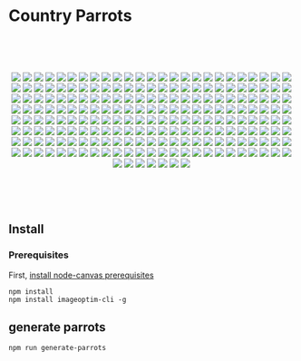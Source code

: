 Country Parrots
================
<p>
  <img height="50" src="data:image/png;base64,iVBORw0KGgoAAAANSUhEUgAAAAEAAAABCAQAAAC1HAwCAAAAC0lEQVR4nGNiYAAAAAkAAxkR2eQAAAAASUVORK5CYII=">
</p>
<p align="center">
  <img src="https://raw.githubusercontent.com/reimertz/countryparrots/master/parrots/afghanistan-parrot.gif">
<img src="https://raw.githubusercontent.com/reimertz/countryparrots/master/parrots/albania-parrot.gif">
<img src="https://raw.githubusercontent.com/reimertz/countryparrots/master/parrots/algeria-parrot.gif">
<img src="https://raw.githubusercontent.com/reimertz/countryparrots/master/parrots/andorra-parrot.gif">
<img src="https://raw.githubusercontent.com/reimertz/countryparrots/master/parrots/angola-parrot.gif">
<img src="https://raw.githubusercontent.com/reimertz/countryparrots/master/parrots/antigua-and-barbuda-parrot.gif">
<img src="https://raw.githubusercontent.com/reimertz/countryparrots/master/parrots/argentina-parrot.gif">
<img src="https://raw.githubusercontent.com/reimertz/countryparrots/master/parrots/armenia-parrot.gif">
<img src="https://raw.githubusercontent.com/reimertz/countryparrots/master/parrots/australia-parrot.gif">
<img src="https://raw.githubusercontent.com/reimertz/countryparrots/master/parrots/austria-parrot.gif">
<img src="https://raw.githubusercontent.com/reimertz/countryparrots/master/parrots/azerbaijan-parrot.gif">
<img src="https://raw.githubusercontent.com/reimertz/countryparrots/master/parrots/the-bahamas-parrot.gif">
<img src="https://raw.githubusercontent.com/reimertz/countryparrots/master/parrots/bahrain-parrot.gif">
<img src="https://raw.githubusercontent.com/reimertz/countryparrots/master/parrots/bangladesh-parrot.gif">
<img src="https://raw.githubusercontent.com/reimertz/countryparrots/master/parrots/barbados-parrot.gif">
<img src="https://raw.githubusercontent.com/reimertz/countryparrots/master/parrots/belarus-parrot.gif">
<img src="https://raw.githubusercontent.com/reimertz/countryparrots/master/parrots/belgium-parrot.gif">
<img src="https://raw.githubusercontent.com/reimertz/countryparrots/master/parrots/belize-parrot.gif">
<img src="https://raw.githubusercontent.com/reimertz/countryparrots/master/parrots/benin-parrot.gif">
<img src="https://raw.githubusercontent.com/reimertz/countryparrots/master/parrots/bhutan-parrot.gif">
<img src="https://raw.githubusercontent.com/reimertz/countryparrots/master/parrots/bolivia-parrot.gif">
<img src="https://raw.githubusercontent.com/reimertz/countryparrots/master/parrots/bosnia-and-herzegovina-parrot.gif">
<img src="https://raw.githubusercontent.com/reimertz/countryparrots/master/parrots/botswana-parrot.gif">
<img src="https://raw.githubusercontent.com/reimertz/countryparrots/master/parrots/brazil-parrot.gif">
<img src="https://raw.githubusercontent.com/reimertz/countryparrots/master/parrots/brunei-parrot.gif">
<img src="https://raw.githubusercontent.com/reimertz/countryparrots/master/parrots/bulgaria-parrot.gif">
<img src="https://raw.githubusercontent.com/reimertz/countryparrots/master/parrots/burkina-faso-parrot.gif">
<img src="https://raw.githubusercontent.com/reimertz/countryparrots/master/parrots/burundi-parrot.gif">
<img src="https://raw.githubusercontent.com/reimertz/countryparrots/master/parrots/cambodia-parrot.gif">
<img src="https://raw.githubusercontent.com/reimertz/countryparrots/master/parrots/cameroon-parrot.gif">
<img src="https://raw.githubusercontent.com/reimertz/countryparrots/master/parrots/canada-parrot.gif">
<img src="https://raw.githubusercontent.com/reimertz/countryparrots/master/parrots/cape-verde-parrot.gif">
<img src="https://raw.githubusercontent.com/reimertz/countryparrots/master/parrots/central-african-republic-parrot.gif">
<img src="https://raw.githubusercontent.com/reimertz/countryparrots/master/parrots/chad-parrot.gif">
<img src="https://raw.githubusercontent.com/reimertz/countryparrots/master/parrots/chile-parrot.gif">
<img src="https://raw.githubusercontent.com/reimertz/countryparrots/master/parrots/china-parrot.gif">
<img src="https://raw.githubusercontent.com/reimertz/countryparrots/master/parrots/colombia-parrot.gif">
<img src="https://raw.githubusercontent.com/reimertz/countryparrots/master/parrots/comoros-parrot.gif">
<img src="https://raw.githubusercontent.com/reimertz/countryparrots/master/parrots/democratic-republic-of-the-congo-parrot.gif">
<img src="https://raw.githubusercontent.com/reimertz/countryparrots/master/parrots/congo-parrot.gif">
<img src="https://raw.githubusercontent.com/reimertz/countryparrots/master/parrots/costa-rica-parrot.gif">
<img src="https://raw.githubusercontent.com/reimertz/countryparrots/master/parrots/croatia-parrot.gif">
<img src="https://raw.githubusercontent.com/reimertz/countryparrots/master/parrots/cuba-parrot.gif">
<img src="https://raw.githubusercontent.com/reimertz/countryparrots/master/parrots/cyprus-parrot.gif">
<img src="https://raw.githubusercontent.com/reimertz/countryparrots/master/parrots/czech-republic-parrot.gif">
<img src="https://raw.githubusercontent.com/reimertz/countryparrots/master/parrots/denmark-parrot.gif">
<img src="https://raw.githubusercontent.com/reimertz/countryparrots/master/parrots/djibouti-parrot.gif">
<img src="https://raw.githubusercontent.com/reimertz/countryparrots/master/parrots/dominica-parrot.gif">
<img src="https://raw.githubusercontent.com/reimertz/countryparrots/master/parrots/dominican-republic-parrot.gif">
<img src="https://raw.githubusercontent.com/reimertz/countryparrots/master/parrots/timor-leste-parrot.gif">
<img src="https://raw.githubusercontent.com/reimertz/countryparrots/master/parrots/ecuador-parrot.gif">
<img src="https://raw.githubusercontent.com/reimertz/countryparrots/master/parrots/egypt-parrot.gif">
<img src="https://raw.githubusercontent.com/reimertz/countryparrots/master/parrots/el-salvador-parrot.gif">
<img src="https://raw.githubusercontent.com/reimertz/countryparrots/master/parrots/equatorial-guinea-parrot.gif">
<img src="https://raw.githubusercontent.com/reimertz/countryparrots/master/parrots/eritrea-parrot.gif">
<img src="https://raw.githubusercontent.com/reimertz/countryparrots/master/parrots/estonia-parrot.gif">
<img src="https://raw.githubusercontent.com/reimertz/countryparrots/master/parrots/ethiopia-parrot.gif">
<img src="https://raw.githubusercontent.com/reimertz/countryparrots/master/parrots/fiji-parrot.gif">
<img src="https://raw.githubusercontent.com/reimertz/countryparrots/master/parrots/finland-parrot.gif">
<img src="https://raw.githubusercontent.com/reimertz/countryparrots/master/parrots/france-parrot.gif">
<img src="https://raw.githubusercontent.com/reimertz/countryparrots/master/parrots/gabon-parrot.gif">
<img src="https://raw.githubusercontent.com/reimertz/countryparrots/master/parrots/the-gambia-parrot.gif">
<img src="https://raw.githubusercontent.com/reimertz/countryparrots/master/parrots/georgia-parrot.gif">
<img src="https://raw.githubusercontent.com/reimertz/countryparrots/master/parrots/germany-parrot.gif">
<img src="https://raw.githubusercontent.com/reimertz/countryparrots/master/parrots/ghana-parrot.gif">
<img src="https://raw.githubusercontent.com/reimertz/countryparrots/master/parrots/greece-parrot.gif">
<img src="https://raw.githubusercontent.com/reimertz/countryparrots/master/parrots/grenada-parrot.gif">
<img src="https://raw.githubusercontent.com/reimertz/countryparrots/master/parrots/guatemala-parrot.gif">
<img src="https://raw.githubusercontent.com/reimertz/countryparrots/master/parrots/guinea-parrot.gif">
<img src="https://raw.githubusercontent.com/reimertz/countryparrots/master/parrots/guinea-bissau-parrot.gif">
<img src="https://raw.githubusercontent.com/reimertz/countryparrots/master/parrots/guyana-parrot.gif">
<img src="https://raw.githubusercontent.com/reimertz/countryparrots/master/parrots/haiti-parrot.gif">
<img src="https://raw.githubusercontent.com/reimertz/countryparrots/master/parrots/honduras-parrot.gif">
<img src="https://raw.githubusercontent.com/reimertz/countryparrots/master/parrots/hungary-parrot.gif">
<img src="https://raw.githubusercontent.com/reimertz/countryparrots/master/parrots/iceland-parrot.gif">
<img src="https://raw.githubusercontent.com/reimertz/countryparrots/master/parrots/india-parrot.gif">
<img src="https://raw.githubusercontent.com/reimertz/countryparrots/master/parrots/indonesia-parrot.gif">
<img src="https://raw.githubusercontent.com/reimertz/countryparrots/master/parrots/iran-parrot.gif">
<img src="https://raw.githubusercontent.com/reimertz/countryparrots/master/parrots/iraq-parrot.gif">
<img src="https://raw.githubusercontent.com/reimertz/countryparrots/master/parrots/ireland-parrot.gif">
<img src="https://raw.githubusercontent.com/reimertz/countryparrots/master/parrots/israel-parrot.gif">
<img src="https://raw.githubusercontent.com/reimertz/countryparrots/master/parrots/italy-parrot.gif">
<img src="https://raw.githubusercontent.com/reimertz/countryparrots/master/parrots/ivory-coast-parrot.gif">
<img src="https://raw.githubusercontent.com/reimertz/countryparrots/master/parrots/jamaica-parrot.gif">
<img src="https://raw.githubusercontent.com/reimertz/countryparrots/master/parrots/japan-parrot.gif">
<img src="https://raw.githubusercontent.com/reimertz/countryparrots/master/parrots/jordan-parrot.gif">
<img src="https://raw.githubusercontent.com/reimertz/countryparrots/master/parrots/kazakhstan-parrot.gif">
<img src="https://raw.githubusercontent.com/reimertz/countryparrots/master/parrots/kenya-parrot.gif">
<img src="https://raw.githubusercontent.com/reimertz/countryparrots/master/parrots/kiribati-parrot.gif">
<img src="https://raw.githubusercontent.com/reimertz/countryparrots/master/parrots/north-korea-parrot.gif">
<img src="https://raw.githubusercontent.com/reimertz/countryparrots/master/parrots/south-korea-parrot.gif">
<img src="https://raw.githubusercontent.com/reimertz/countryparrots/master/parrots/kuwait-parrot.gif">
<img src="https://raw.githubusercontent.com/reimertz/countryparrots/master/parrots/kyrgyzstan-parrot.gif">
<img src="https://raw.githubusercontent.com/reimertz/countryparrots/master/parrots/laos-parrot.gif">
<img src="https://raw.githubusercontent.com/reimertz/countryparrots/master/parrots/latvia-parrot.gif">
<img src="https://raw.githubusercontent.com/reimertz/countryparrots/master/parrots/lebanon-parrot.gif">
<img src="https://raw.githubusercontent.com/reimertz/countryparrots/master/parrots/lesotho-parrot.gif">
<img src="https://raw.githubusercontent.com/reimertz/countryparrots/master/parrots/liberia-parrot.gif">
<img src="https://raw.githubusercontent.com/reimertz/countryparrots/master/parrots/libya-parrot.gif">
<img src="https://raw.githubusercontent.com/reimertz/countryparrots/master/parrots/liechtenstein-parrot.gif">
<img src="https://raw.githubusercontent.com/reimertz/countryparrots/master/parrots/lithuania-parrot.gif">
<img src="https://raw.githubusercontent.com/reimertz/countryparrots/master/parrots/luxembourg-parrot.gif">
<img src="https://raw.githubusercontent.com/reimertz/countryparrots/master/parrots/macedonia-parrot.gif">
<img src="https://raw.githubusercontent.com/reimertz/countryparrots/master/parrots/madagascar-parrot.gif">
<img src="https://raw.githubusercontent.com/reimertz/countryparrots/master/parrots/malawi-parrot.gif">
<img src="https://raw.githubusercontent.com/reimertz/countryparrots/master/parrots/malaysia-parrot.gif">
<img src="https://raw.githubusercontent.com/reimertz/countryparrots/master/parrots/maldives-parrot.gif">
<img src="https://raw.githubusercontent.com/reimertz/countryparrots/master/parrots/mali-parrot.gif">
<img src="https://raw.githubusercontent.com/reimertz/countryparrots/master/parrots/malta-parrot.gif">
<img src="https://raw.githubusercontent.com/reimertz/countryparrots/master/parrots/marshall-islands-parrot.gif">
<img src="https://raw.githubusercontent.com/reimertz/countryparrots/master/parrots/mauritania-parrot.gif">
<img src="https://raw.githubusercontent.com/reimertz/countryparrots/master/parrots/mauritius-parrot.gif">
<img src="https://raw.githubusercontent.com/reimertz/countryparrots/master/parrots/mexico-parrot.gif">
<img src="https://raw.githubusercontent.com/reimertz/countryparrots/master/parrots/fs-micronesia-parrot.gif">
<img src="https://raw.githubusercontent.com/reimertz/countryparrots/master/parrots/moldova-parrot.gif">
<img src="https://raw.githubusercontent.com/reimertz/countryparrots/master/parrots/monaco-parrot.gif">
<img src="https://raw.githubusercontent.com/reimertz/countryparrots/master/parrots/mongolia-parrot.gif">
<img src="https://raw.githubusercontent.com/reimertz/countryparrots/master/parrots/montenegro-parrot.gif">
<img src="https://raw.githubusercontent.com/reimertz/countryparrots/master/parrots/morocco-parrot.gif">
<img src="https://raw.githubusercontent.com/reimertz/countryparrots/master/parrots/mozambique-parrot.gif">
<img src="https://raw.githubusercontent.com/reimertz/countryparrots/master/parrots/myanmar-parrot.gif">
<img src="https://raw.githubusercontent.com/reimertz/countryparrots/master/parrots/namibia-parrot.gif">
<img src="https://raw.githubusercontent.com/reimertz/countryparrots/master/parrots/nauru-parrot.gif">
<img src="https://raw.githubusercontent.com/reimertz/countryparrots/master/parrots/nepal-parrot.gif">
<img src="https://raw.githubusercontent.com/reimertz/countryparrots/master/parrots/kingdom-of-the-netherlands-parrot.gif">
<img src="https://raw.githubusercontent.com/reimertz/countryparrots/master/parrots/new-zealand-parrot.gif">
<img src="https://raw.githubusercontent.com/reimertz/countryparrots/master/parrots/nicaragua-parrot.gif">
<img src="https://raw.githubusercontent.com/reimertz/countryparrots/master/parrots/niger-parrot.gif">
<img src="https://raw.githubusercontent.com/reimertz/countryparrots/master/parrots/nigeria-parrot.gif">
<img src="https://raw.githubusercontent.com/reimertz/countryparrots/master/parrots/norway-parrot.gif">
<img src="https://raw.githubusercontent.com/reimertz/countryparrots/master/parrots/oman-parrot.gif">
<img src="https://raw.githubusercontent.com/reimertz/countryparrots/master/parrots/pakistan-parrot.gif">
<img src="https://raw.githubusercontent.com/reimertz/countryparrots/master/parrots/palau-parrot.gif">
<img src="https://raw.githubusercontent.com/reimertz/countryparrots/master/parrots/state-of-palestine-parrot.gif">
<img src="https://raw.githubusercontent.com/reimertz/countryparrots/master/parrots/panama-parrot.gif">
<img src="https://raw.githubusercontent.com/reimertz/countryparrots/master/parrots/papua-new-guinea-parrot.gif">
<img src="https://raw.githubusercontent.com/reimertz/countryparrots/master/parrots/paraguay-parrot.gif">
<img src="https://raw.githubusercontent.com/reimertz/countryparrots/master/parrots/peru-parrot.gif">
<img src="https://raw.githubusercontent.com/reimertz/countryparrots/master/parrots/philippines-parrot.gif">
<img src="https://raw.githubusercontent.com/reimertz/countryparrots/master/parrots/poland-parrot.gif">
<img src="https://raw.githubusercontent.com/reimertz/countryparrots/master/parrots/portugal-parrot.gif">
<img src="https://raw.githubusercontent.com/reimertz/countryparrots/master/parrots/puerto-rico-parrot.gif">
<img src="https://raw.githubusercontent.com/reimertz/countryparrots/master/parrots/qatar-parrot.gif">
<img src="https://raw.githubusercontent.com/reimertz/countryparrots/master/parrots/romania-parrot.gif">
<img src="https://raw.githubusercontent.com/reimertz/countryparrots/master/parrots/russia-parrot.gif">
<img src="https://raw.githubusercontent.com/reimertz/countryparrots/master/parrots/rwanda-parrot.gif">
<img src="https://raw.githubusercontent.com/reimertz/countryparrots/master/parrots/saint-kitts-and-nevis-parrot.gif">
<img src="https://raw.githubusercontent.com/reimertz/countryparrots/master/parrots/saint-lucia-parrot.gif">
<img src="https://raw.githubusercontent.com/reimertz/countryparrots/master/parrots/saint-vincent-and-the-grenadines-parrot.gif">
<img src="https://raw.githubusercontent.com/reimertz/countryparrots/master/parrots/samoa-parrot.gif">
<img src="https://raw.githubusercontent.com/reimertz/countryparrots/master/parrots/san-marino-parrot.gif">
<img src="https://raw.githubusercontent.com/reimertz/countryparrots/master/parrots/são-tomé-and-príncipe-parrot.gif">
<img src="https://raw.githubusercontent.com/reimertz/countryparrots/master/parrots/saudi-arabia-parrot.gif">
<img src="https://raw.githubusercontent.com/reimertz/countryparrots/master/parrots/senegal-parrot.gif">
<img src="https://raw.githubusercontent.com/reimertz/countryparrots/master/parrots/serbia-parrot.gif">
<img src="https://raw.githubusercontent.com/reimertz/countryparrots/master/parrots/seychelles-parrot.gif">
<img src="https://raw.githubusercontent.com/reimertz/countryparrots/master/parrots/sierra-leone-parrot.gif">
<img src="https://raw.githubusercontent.com/reimertz/countryparrots/master/parrots/singapore-parrot.gif">
<img src="https://raw.githubusercontent.com/reimertz/countryparrots/master/parrots/slovakia-parrot.gif">
<img src="https://raw.githubusercontent.com/reimertz/countryparrots/master/parrots/slovenia-parrot.gif">
<img src="https://raw.githubusercontent.com/reimertz/countryparrots/master/parrots/solomon-islands-parrot.gif">
<img src="https://raw.githubusercontent.com/reimertz/countryparrots/master/parrots/somalia-parrot.gif">
<img src="https://raw.githubusercontent.com/reimertz/countryparrots/master/parrots/south-africa-parrot.gif">
<img src="https://raw.githubusercontent.com/reimertz/countryparrots/master/parrots/south-sudan-parrot.gif">
<img src="https://raw.githubusercontent.com/reimertz/countryparrots/master/parrots/spain-parrot.gif">
<img src="https://raw.githubusercontent.com/reimertz/countryparrots/master/parrots/sri-lanka-parrot.gif">
<img src="https://raw.githubusercontent.com/reimertz/countryparrots/master/parrots/sudan-parrot.gif">
<img src="https://raw.githubusercontent.com/reimertz/countryparrots/master/parrots/suriname-parrot.gif">
<img src="https://raw.githubusercontent.com/reimertz/countryparrots/master/parrots/swaziland-parrot.gif">
<img src="https://raw.githubusercontent.com/reimertz/countryparrots/master/parrots/sweden-parrot.gif">
<img src="https://raw.githubusercontent.com/reimertz/countryparrots/master/parrots/switzerland-parrot.gif">
<img src="https://raw.githubusercontent.com/reimertz/countryparrots/master/parrots/syria-parrot.gif">
<img src="https://raw.githubusercontent.com/reimertz/countryparrots/master/parrots/tajikistan-parrot.gif">
<img src="https://raw.githubusercontent.com/reimertz/countryparrots/master/parrots/tanzania-parrot.gif">
<img src="https://raw.githubusercontent.com/reimertz/countryparrots/master/parrots/thailand-parrot.gif">
<img src="https://raw.githubusercontent.com/reimertz/countryparrots/master/parrots/togo-parrot.gif">
<img src="https://raw.githubusercontent.com/reimertz/countryparrots/master/parrots/tonga-parrot.gif">
<img src="https://raw.githubusercontent.com/reimertz/countryparrots/master/parrots/trinidad-and-tobago-parrot.gif">
<img src="https://raw.githubusercontent.com/reimertz/countryparrots/master/parrots/tunisia-parrot.gif">
<img src="https://raw.githubusercontent.com/reimertz/countryparrots/master/parrots/turkey-parrot.gif">
<img src="https://raw.githubusercontent.com/reimertz/countryparrots/master/parrots/turkmenistan-parrot.gif">
<img src="https://raw.githubusercontent.com/reimertz/countryparrots/master/parrots/tuvalu-parrot.gif">
<img src="https://raw.githubusercontent.com/reimertz/countryparrots/master/parrots/uganda-parrot.gif">
<img src="https://raw.githubusercontent.com/reimertz/countryparrots/master/parrots/ukraine-parrot.gif">
<img src="https://raw.githubusercontent.com/reimertz/countryparrots/master/parrots/united-arab-emirates-parrot.gif">
<img src="https://raw.githubusercontent.com/reimertz/countryparrots/master/parrots/united-kingdom-parrot.gif">
<img src="https://raw.githubusercontent.com/reimertz/countryparrots/master/parrots/united-states-parrot.gif">
<img src="https://raw.githubusercontent.com/reimertz/countryparrots/master/parrots/uruguay-parrot.gif">
<img src="https://raw.githubusercontent.com/reimertz/countryparrots/master/parrots/uzbekistan-parrot.gif">
<img src="https://raw.githubusercontent.com/reimertz/countryparrots/master/parrots/vanuatu-parrot.gif">
<img src="https://raw.githubusercontent.com/reimertz/countryparrots/master/parrots/vatican-city-parrot.gif">
<img src="https://raw.githubusercontent.com/reimertz/countryparrots/master/parrots/venezuela-parrot.gif">
<img src="https://raw.githubusercontent.com/reimertz/countryparrots/master/parrots/vietnam-parrot.gif">
<img src="https://raw.githubusercontent.com/reimertz/countryparrots/master/parrots/yemen-parrot.gif">
<img src="https://raw.githubusercontent.com/reimertz/countryparrots/master/parrots/zambia-parrot.gif">
<img src="https://raw.githubusercontent.com/reimertz/countryparrots/master/parrots/zimbabwe-parrot.gif">
<img src="https://raw.githubusercontent.com/reimertz/countryparrots/master/parrots/abkhazia-parrot.gif">
<img src="https://raw.githubusercontent.com/reimertz/countryparrots/master/parrots/cook-islands-parrot.gif">
<img src="https://raw.githubusercontent.com/reimertz/countryparrots/master/parrots/kosovo-parrot.gif">
<img src="https://raw.githubusercontent.com/reimertz/countryparrots/master/parrots/nagorno-karabakh-republic-parrot.gif">
<img src="https://raw.githubusercontent.com/reimertz/countryparrots/master/parrots/niue-parrot.gif">
<img src="https://raw.githubusercontent.com/reimertz/countryparrots/master/parrots/northern-cyprus-parrot.gif">
<img src="https://raw.githubusercontent.com/reimertz/countryparrots/master/parrots/sahrawi-arab-democratic-republic-parrot.gif">
<img src="https://raw.githubusercontent.com/reimertz/countryparrots/master/parrots/somaliland-parrot.gif">
<img src="https://raw.githubusercontent.com/reimertz/countryparrots/master/parrots/south-ossetia-parrot.gif">
<img src="https://raw.githubusercontent.com/reimertz/countryparrots/master/parrots/taiwan-parrot.gif">
<img src="https://raw.githubusercontent.com/reimertz/countryparrots/master/parrots/transnistria-parrot.gif">
  <p>
    <img height="50" src="data:image/png;base64,iVBORw0KGgoAAAANSUhEUgAAAAEAAAABCAQAAAC1HAwCAAAAC0lEQVR4nGNiYAAAAAkAAxkR2eQAAAAASUVORK5CYII=">
  </p>
</p>

## Install
### Prerequisites 

First, [install node-canvas prerequisites](https://github.com/Automattic/node-canvas#installation)

```
npm install
npm install imageoptim-cli -g
```

## generate parrots
```
npm run generate-parrots
```